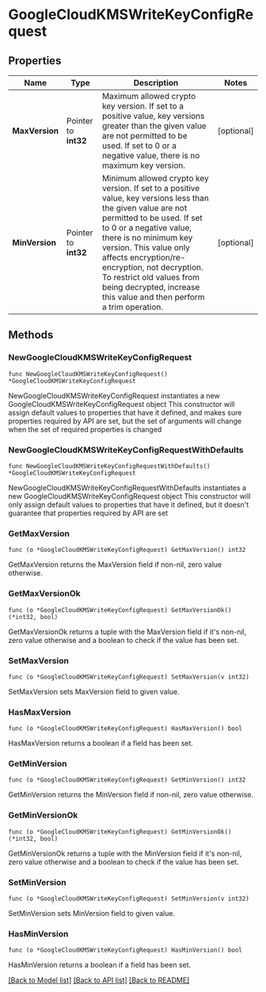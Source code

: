 # GoogleCloudKMSWriteKeyConfigRequest


## Properties

Name | Type | Description | Notes
------------ | ------------- | ------------- | -------------
**MaxVersion** | Pointer to **int32** | Maximum allowed crypto key version. If set to a positive value, key versions greater than the given value are not permitted to be used. If set to 0 or a negative value, there is no maximum key version. | [optional] 
**MinVersion** | Pointer to **int32** | Minimum allowed crypto key version. If set to a positive value, key versions less than the given value are not permitted to be used. If set to 0 or a negative value, there is no minimum key version. This value only affects encryption/re-encryption, not decryption. To restrict old values from being decrypted, increase this value and then perform a trim operation. | [optional] 



## Methods


### NewGoogleCloudKMSWriteKeyConfigRequest

`func NewGoogleCloudKMSWriteKeyConfigRequest() *GoogleCloudKMSWriteKeyConfigRequest`

NewGoogleCloudKMSWriteKeyConfigRequest instantiates a new GoogleCloudKMSWriteKeyConfigRequest object
This constructor will assign default values to properties that have it defined,
and makes sure properties required by API are set, but the set of arguments
will change when the set of required properties is changed

### NewGoogleCloudKMSWriteKeyConfigRequestWithDefaults

`func NewGoogleCloudKMSWriteKeyConfigRequestWithDefaults() *GoogleCloudKMSWriteKeyConfigRequest`

NewGoogleCloudKMSWriteKeyConfigRequestWithDefaults instantiates a new GoogleCloudKMSWriteKeyConfigRequest object
This constructor will only assign default values to properties that have it defined,
but it doesn't guarantee that properties required by API are set


### GetMaxVersion

`func (o *GoogleCloudKMSWriteKeyConfigRequest) GetMaxVersion() int32`

GetMaxVersion returns the MaxVersion field if non-nil, zero value otherwise.

### GetMaxVersionOk

`func (o *GoogleCloudKMSWriteKeyConfigRequest) GetMaxVersionOk() (*int32, bool)`

GetMaxVersionOk returns a tuple with the MaxVersion field if it's non-nil, zero value otherwise
and a boolean to check if the value has been set.

### SetMaxVersion

`func (o *GoogleCloudKMSWriteKeyConfigRequest) SetMaxVersion(v int32)`

SetMaxVersion sets MaxVersion field to given value.


### HasMaxVersion

`func (o *GoogleCloudKMSWriteKeyConfigRequest) HasMaxVersion() bool`

HasMaxVersion returns a boolean if a field has been set.




### GetMinVersion

`func (o *GoogleCloudKMSWriteKeyConfigRequest) GetMinVersion() int32`

GetMinVersion returns the MinVersion field if non-nil, zero value otherwise.

### GetMinVersionOk

`func (o *GoogleCloudKMSWriteKeyConfigRequest) GetMinVersionOk() (*int32, bool)`

GetMinVersionOk returns a tuple with the MinVersion field if it's non-nil, zero value otherwise
and a boolean to check if the value has been set.

### SetMinVersion

`func (o *GoogleCloudKMSWriteKeyConfigRequest) SetMinVersion(v int32)`

SetMinVersion sets MinVersion field to given value.


### HasMinVersion

`func (o *GoogleCloudKMSWriteKeyConfigRequest) HasMinVersion() bool`

HasMinVersion returns a boolean if a field has been set.









[[Back to Model list]](../README.md#documentation-for-models) [[Back to API list]](../README.md#documentation-for-api-endpoints) [[Back to README]](../README.md)


